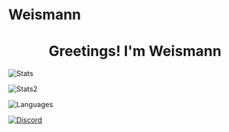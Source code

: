 # Weismann

<h1 align="center">Greetings! I'm Weismann</h1>
<p> <img alt="Stats" src="https://github-readme-stats.vercel.app/api?username=WeismannS&count_private=true&show_icons=true&show_icons=true&theme=dracula" /> </p>
<p> <img alt="Stats2" src="https://github-readme-streak-stats.herokuapp.com/?user=WeismannS&theme=dracula" /> </p>
<p> <img alt="Languages" src="https://github-readme-stats.vercel.app/api/top-langs/?username=WeismannS&layout=compact&langs_count=10&show_icons=true&theme=dracula" /> </p>
<a href="https://discord.com/users/432158415528394762"><img src="https://lanyard.cnrad.dev/api/432158415528394762?borderRadius=20px&bg=00000000" alt="Discord" /></a>
